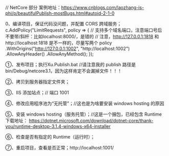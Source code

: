 // NetCore 部分     案例地址：https://www.cnblogs.com/laozhang-is-phi/p/beautifulPublish-mostBugs.html#autoid-2-1-0

0、编译项目，保证代码没问题，并配置 CORS 跨域服务；
   c.AddPolicy("LimitRequests", policy =>
   {
       // 支持多个域名端口，注意端口号后不要带/斜杆：比如localhost:8000/，是错的
       // 注意，http://127.0.0.1:1818 和 http://localhost:1818 是不一样的，尽量写两个
       policy
       .WithOrigins("http://127.0.0.1:1002", "http://localhost:1002")
       .AllowAnyHeader()
       .AllowAnyMethod();
   });

①、发布项目；执行Xu.Publish.bat   //请注意我的 publish 路径是 bin/Debug/netcore3.1，因为这样肯定不会漏掉文件！！！

②、拷贝到服务器指定文件夹；

③、IIS 添加站点；// 端口 1001

④、修改应用程序池为“无托管”；//这也是为啥要安装 windows hosting 的原因

⑤、安装 windows hosting（服务托管）；//这是一个捆包，已经包含 Runtime
      下载地址： https://dotnet.microsoft.com/download/dotnet-core/thank-you/runtime-desktop-3.1.4-windows-x64-installer

⑥、检查是否有指定的 Runtime（运行时）；

⑦、重启项目，查看是否正常；http://localhost:1001/